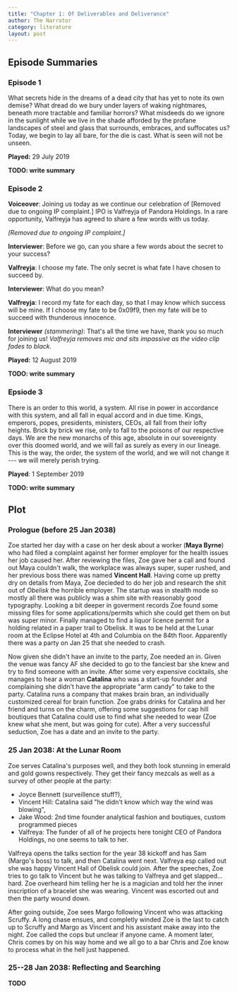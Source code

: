 ```yaml
---
title: "Chapter 1: Of Deliverables and Deliverance"
author: The Narrator
category: literature
layout: post
---
```


## Episode Summaries ##

### Episode 1 ###

What secrets hide in the dreams of a dead city that has yet to note its own demise? What dread do we bury under layers of waking nightmares, beneath more tractable and familiar horrors? What misdeeds do we ignore in the sunlight while we live in the shade afforded by the profane landscapes of steel and glass that surrounds, embraces, and suffocates us? Today, we begin to lay all bare, for the die is cast. What is seen will not be unseen.

**Played:** 29 July 2019

**TODO: write summary**

### Episode 2 ###

**Voiceover**: Joining us today as we continue our celebration of [Removed due to ongoing IP complaint.] IPO is Valfreyja of Pandora Holdings. In a rare opportunity, Valfreyja has agreed to share a few words with us today.

*[Removed due to ongoing IP complaint.]*

**Interviewer**: Before we go, can you share a few words about the secret to your success?

**Valfreyja**: I choose my fate. The only secret is what fate I have chosen to succeed by.

**Interviewer**: What do you mean?

**Valfreyja**: I record my fate for each day, so that I may know which success will be mine. If I choose my fate to be 0x09f9, then my fate will be to succeed with thunderous innocence.

**Interviewer** _(stammering)_: That's all the time we have, thank you so much for joining us!
_Valfreyja removes mic and sits impassive as the video clip fades to black._


**Played:** 12 August 2019

**TODO: write summary**


### Epsiode 3 ###

There is an order to this world, a system. All rise in power in accordance with this system, and all fall in equal accord and in due time.
Kings, emperors, popes, presidents, ministers, CEOs, all fall from their lofty heights.
Brick by brick we rise, only to fall to the poisons of our respective days.
We are the new monarchs of this age, absolute in our sovereignty over this doomed world, and we will fail as surely as every in our lineage.
This is the way, the order, the system of the world, and we will not change it --- we will merely perish trying.

**Played**: 1 September 2019

**TODO: write summary**

## Plot ##

### Prologue (before 25 Jan 2038) ###

Zoe started her day with a case on her desk about a worker (**Maya Byrne**) who had filed a complaint against her former employer for the health issues her job caused her.
After reviewing the files, Zoe gave her a call and found out Maya couldn't walk, the workplace was always super, super rushed, and her previous boss there was named **Vincent Hall**.
Having come up pretty dry on details from Maya, Zoe decieded to do her job and research the shit out of _Obelisk_ the horrible employer.
The startup was in stealth mode so mostly all there was publicly was a shim site with reasonably good typography.
Looking a bit deeper in goverment records Zoe found some missing files for some applications/permits which she could get them on but was super minor.
Finally managed to find a liquor licence permit for a holding related in a paper trail to Obelisk.
It was to be held at the Lunar room at the Eclipse Hotel at 4th and Columbia on the 84th floor.
Apparently there was a party on Jan 25 that she needed to crash.

Now given she didn't have an invite to the party, Zoe needed an in.
Given the venue was fancy AF she decided to go to the fanciest bar she knew and try to find someone with an invite.
After some very expensive cocktails, she manages to hear a woman **Catalina** who was a start-up founder and complaining she didn't have the appropriate "arm candy" to take to the party.
Catalina runs a company that makes brain bran, an individually customized cereal for brain function.
Zoe grabs drinks for Catalina and her friend and turns on the charm, offering some suggestions for cap hill boutiques that Catalina could use to find what she needed to wear (Zoe knew what she ment, but was going for cute).
After a very successful seduction, Zoe has a date and an invite to the party.

### 25 Jan 2038: At the Lunar Room ###

Zoe serves Catalina's purposes well, and they both look stunning in emerald and gold gowns respectively.
They get their fancy mezcals as well as a survey of other people at the party: 

- Joyce Bennett (surveillence stuff?),
- Vincent Hill: Catalina said "he didn't know which way the wind was blowing",
- Jake Wood: 2nd time founder analytical fashion and boutiques, custom programmed pieces
- Valfreya: The funder of all of he projects here tonight CEO of Pandora Holdings, no one seems to talk to her.

Valfreya opens the talks section for the year 38 kickoff and has Sam (Margo's boss) to talk, and then Catalina went next.
Valfreya esp called out she was happy Vincent Hall of Obelisk could join.
After the speeches, Zoe tries to go talk to Vincent but he was talking to Valfreya and get slapped... hard.
Zoe overheard him telling her he is a magician and told her the inner inscription of a bracelet she was wearing.
Vincent was escorted out and then the party wound down.

After going outside, Zoe sees Margo following Vincent who was attacking Scruffy.
A long chase ensues, and completly winded Zoe is the last to catch up to Scruffy and Margo as Vincent and his assistant make away into the night.
Zoe called the cops but unclear if anyone came.
A moment later, Chris comes by on his way home and we all go to a bar Chris and Zoe know to process what in the hell just happened.

### 25--28 Jan 2038: Reflecting and Searching ###

**TODO**

